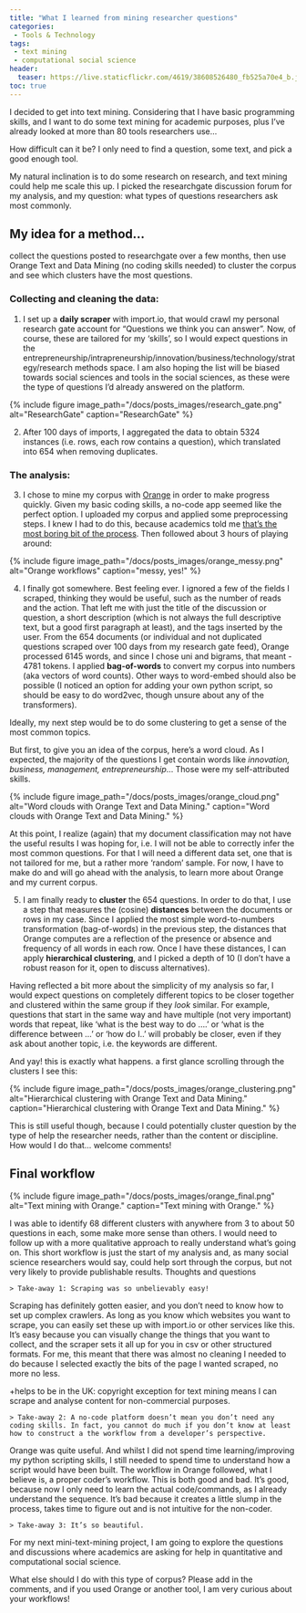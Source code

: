```yaml
---
title: "What I learned from mining researcher questions"
categories:
 - Tools & Technology
tags:
 - text mining
 - computational social science
header:
  teaser: https://live.staticflickr.com/4619/38608526480_fb525a70e4_b.jpg 
toc: true
---  
```


I decided to get into text mining. Considering that I have basic programming skills, and I want to do some text mining for academic purposes, plus I’ve already looked at more than 80 tools researchers use…

How difficult can it be? I only need to find a question, some text, and pick a good enough tool.

My natural inclination is to do some research on research, and text mining could help me scale this up. I picked the researchgate discussion forum for my analysis, and my question: what types of questions researchers ask most commonly.

## My idea for a method…

collect the questions posted to researchgate over a few months, then use Orange Text and Data Mining (no coding skills needed) to cluster the corpus and see which clusters have the most questions.

### Collecting and cleaning the data:

1. I set up a **daily scraper** with import.io, that would crawl my personal research gate account for “Questions we think you can answer”. Now, of course, these are tailored for my ‘skills’, so I would expect questions in the entrepreneurship/intrapreneurship/innovation/business/technology/strategy/research methods space. I am also hoping the list will be biased towards social sciences and tools in the social sciences, as these were the type of questions I’d already answered on the platform.

{% include figure image_path="/docs/posts_images/research_gate.png" alt="ResearchGate" caption="ResearchGate" %}

2. After 100 days of imports, I aggregated the data to obtain 5324 instances (i.e. rows, each row contains a question), which translated into 654 when removing duplicates.

### The analysis:

3. I chose to mine my corpus with [Orange](https://orange.biolab.si/) in order to make progress quickly. Given my basic coding skills, a no-code app seemed like the perfect option. I uploaded my corpus and applied some preprocessing steps. I knew I had to do this, because academics told me [that’s the most boring bit of the process](https://ocean.sagepub.com/blog/tools-and-tech/from-preprocessing-to-text-analysis-80-tools-for-mining-unstructured-data). Then followed about 3 hours of playing around:

{% include figure image_path="/docs/posts_images/orange_messy.png" alt="Orange workflows" caption="messy, yes!" %}


4. I finally got somewhere. Best feeling ever. I ignored a few of the fields I scraped, thinking they would be useful, such as the number of reads and the action. That left me with just the title of the discussion or question, a short description (which is not always the full descriptive text, but a good first paragraph at least), and the tags inserted by the user. From the 654 documents (or individual and not duplicated questions scraped over 100 days from my research gate feed), Orange processed 6145 words, and since I chose uni and bigrams, that meant - 4781 tokens. I applied **bag-of-words** to convert my corpus into numbers (aka vectors of word counts). Other ways to word-embed should also be possible (I noticed an option for adding your own python script, so should be easy to do word2vec, though unsure about any of the transformers).

Ideally, my next step would be to do some clustering to get a sense of the most common topics.

But first, to give you an idea of the corpus, here’s a word cloud. As I expected, the majority of the questions I get contain words like *innovation, business, management, entrepreneurship*… Those were my self-attributed skills.

{% include figure image_path="/docs/posts_images/orange_cloud.png" alt="Word clouds with Orange Text and Data Mining." caption="Word clouds with Orange Text and Data Mining." %}

At this point, I realize (again) that my document classification may not have the useful results I was hoping for, i.e. I will not be able to correctly infer the most common questions. For that I will need a different data set, one that is not tailored for me, but a rather more ‘random’ sample. For now, I have to make do and will go ahead with the analysis, to learn more about Orange and my current corpus.

5. I am finally ready to **cluster** the 654 questions. In order to do that, I use a step that measures the (cosine) **distances** between the documents or rows in my case. Since I applied the most simple word-to-numbers transformation (bag-of-words) in the previous step, the distances that Orange computes are a reflection of the presence or absence and frequency of all words in each row. Once I have these distances, I can apply **hierarchical clustering**, and I picked a depth of 10 (I don’t have a robust reason for it, open to discuss alternatives).

Having reflected a bit more about the simplicity of my analysis so far, I would expect questions on completely different topics to be closer together and clustered within the same group if they *look* similar. For example, questions that start in the same way and have multiple (not very important) words that repeat, like ‘what is the best way to do ….’ or ‘what is the difference between …’ or ‘how do I..’ will probably be closer, even if they ask about another topic, i.e. the keywords are different.

And yay! this is exactly what happens. a first glance scrolling through the clusters I see this:

{% include figure image_path="/docs/posts_images/orange_clustering.png" alt="Hierarchical clustering with Orange Text and Data Mining." caption="Hierarchical clustering with Orange Text and Data Mining." %}

This is still useful though, because I could potentially cluster question by the type of help the researcher needs, rather than the content or discipline. How would I do that… welcome comments!

## Final workflow

{% include figure image_path="/docs/posts_images/orange_final.png" alt="Text mining with Orange." caption="Text mining with Orange." %}

I was able to identify 68 different clusters with anywhere from 3 to about 50 questions in each, some make more sense than others. I would need to follow up with a more qualitative approach to really understand what’s going on. This short workflow is just the start of my analysis and, as many social science researchers would say, could help sort through the corpus, but not very likely to provide publishable results.
Thoughts and questions

    > Take-away 1: Scraping was so unbelievably easy!

Scraping has definitely gotten easier, and you don’t need to know how to set up complex crawlers. As long as you know which websites you want to scrape, you can easily set these up with import.io or other services like this. It’s easy because you can visually change the things that you want to collect, and the scraper sets it all up for you in csv or other structured formats. For me, this meant that there was almost no cleaning I needed to do because I selected exactly the bits of the page I wanted scraped, no more no less.

+helps to be in the UK: copyright exception for text mining means I can scrape and analyse content for non-commercial purposes.

    > Take-away 2: A no-code platform doesn’t mean you don’t need any coding skills. In fact, you cannot do much if you don’t know at least how to construct a the workflow from a developer’s perspective.

Orange was quite useful. And whilst I did not spend time learning/improving my python scripting skills, I still needed to spend time to understand how a script would have been built. The workflow in Orange followed, what I believe is, a proper coder’s workflow. This is both good and bad. It’s good, because now I only need to learn the actual code/commands, as I already understand the sequence. It’s bad because it creates a little slump in the process, takes time to figure out and is not intuitive for the non-coder.

    > Take-away 3: It’s so beautiful.

For my next mini-text-mining project, I am going to explore the questions and discussions where academics are asking for help in quantitative and computational social science.

What else should I do with this type of corpus? Please add in the comments, and if you used Orange or another tool, I am very curious about your workflows!